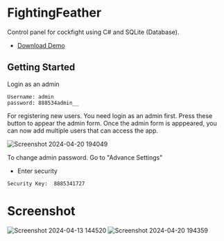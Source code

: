 # FightingFeather

Control panel for cockfight using C# and SQLite (Database).
* [Download Demo](https://github.com/seizue/FightingFeather/releases)


## Getting Started 

Login as an admin
 ````  
Username: admin
password: 888534admin__  
 ````  

For registering new users. You need login as an admin first.
Press these button to appear the admin form.
Once the admin form is apppeared, you can now add multiple users that can access the app.

![Screenshot 2024-04-20 194049](https://github.com/seizue/FightingFeather/assets/25120376/397628cd-59f3-48a1-a2f4-258a7ae315bf)

To change admin password. Go to "Advance Settings"
* Enter security
 ````  
Security Key:  8885341727
 ```` 


# Screenshot
![Screenshot 2024-04-13 144520](https://github.com/seizue/FightingFeather/assets/25120376/cf1d1596-7b49-4e1e-bc01-3ad2aa93ecdd)
![Screenshot 2024-04-20 194359](https://github.com/seizue/FightingFeather/assets/25120376/7298e5bf-a944-454f-baf5-2876c71d4c23)



